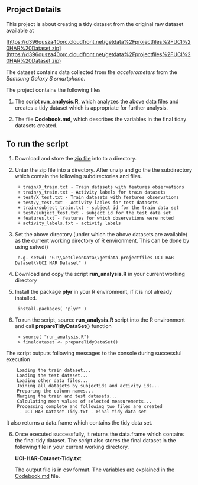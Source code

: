## Project Details

This project is about creating a tidy dataset from the original raw dataset available at 

[https://d396qusza40orc.cloudfront.net/getdata%2Fprojectfiles%2FUCI%20HAR%20Dataset.zip](https://d396qusza40orc.cloudfront.net/getdata%2Fprojectfiles%2FUCI%20HAR%20Dataset.zip)

The dataset contains data collected from the *accelerometers* from the *Samsung Galaxy S smartphone*. 

The project contains the following files

1. The script **run_analysis.R**, which analyzes the above data files and creates a tidy dataset which is appropriate for further analysis. 

2. The file **Codebook.md**, which describes the variables in the final tiday datasets created. 

## To run the script
1. Download and store the [zip file](https://d396qusza40orc.cloudfront.net/getdata%2Fprojectfiles%2FUCI%20HAR%20Dataset.zip) into to a directory.

2. Untar the zip file into a directory. After unzip and go the the subdirectory which contain the following subdirectories and files.

        + train/X_train.txt - Train datasets with features observations 
        + train/y_train.txt - Activity labels for train datasets
        + test/X_test.txt - Train datasets with features observations
        + test/y_test.txt - Activity lables for test datasets
        + train/subject_train.txt - subject id for the train data set
        + test/subject_test.txt - subject id for the test data set
        + features.txt - features for which observations were noted
        + activity_labels.txt - activity labels

2. Set the above directory (under which the above datasets are available) as the current working directory of R environment. This can be done by using setwd()

        e.g. setwd( "G:\\GetCleanData\\getdata-projectfiles-UCI HAR Dataset\\UCI HAR Dataset" )

3. Download and copy the script **run_analysis.R** in your current working directory

4. Install the package **plyr** in your R environment, if it is not already installed.

        install.packages( "plyr" )

5. To run the script, source **run_analysis.R** script into the R environment and call **prepareTidyDataSet()** function

        > source( "run_analysis.R")
        > finaldataset <- prepareTidyDataSet()
        
  The script outputs following messages to the console during successful execution

        Loading the train dataset...
        Loading the test dataset...
        Loading other data files...
        Joining all datasets by subjectids and activity ids...
        Preparing the column names...
        Merging the train and test datasets...
        Calculating mean values of selected measurements...
        Processing complete and following two files are created
         - UCI-HAR-Dataset-Tidy.txt - Final tidy data set
   
   It also returns a data.frame which contains the tidy data set.                 

6. Once executed successfully, it returns the data.frame which contains the final tidy dataset. The script also stores the final dataset in the following file in your current working directory. 

   __UCI-HAR-Dataset-Tidy.txt__
   
   The output file is in csv format. The variables are explained in the [Codebook.md](https://github.com/manaranjanp/UCI-HAR-Dataset/blob/master/Codebook.md) file.
  
